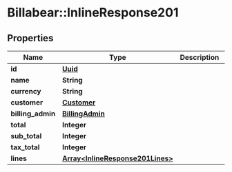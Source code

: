 # Billabear::InlineResponse201

## Properties
Name | Type | Description | Notes
------------ | ------------- | ------------- | -------------
**id** | [**Uuid**](Uuid.md) |  | 
**name** | **String** |  | [optional] 
**currency** | **String** |  | [optional] 
**customer** | [**Customer**](Customer.md) |  | [optional] 
**billing_admin** | [**BillingAdmin**](BillingAdmin.md) |  | [optional] 
**total** | **Integer** |  | [optional] 
**sub_total** | **Integer** |  | [optional] 
**tax_total** | **Integer** |  | [optional] 
**lines** | [**Array&lt;InlineResponse201Lines&gt;**](InlineResponse201Lines.md) |  | [optional] 

